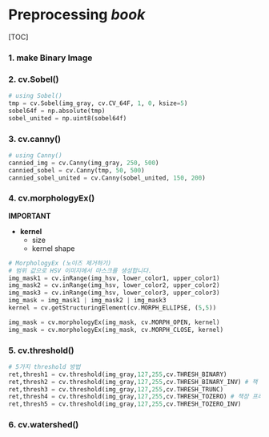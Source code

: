 # Preprocessing _book_



[TOC]

### 1. make Binary Image



### 2. cv.Sobel()

```python
# using Sobel()
tmp = cv.Sobel(img_gray, cv.CV_64F, 1, 0, ksize=5)
sobel64f = np.absolute(tmp)
sobel_united = np.uint8(sobel64f)
```



### 3. cv.canny()

```python
# using Canny()
cannied_img = cv.Canny(img_gray, 250, 500)
cannied_sobel = cv.Canny(tmp, 50, 500)
cannied_sobel_united = cv.Canny(sobel_united, 150, 200)
```

  

### 4. cv.morphologyEx()

**IMPORTANT**

- **kernel**
  - size
  - kernel shape

```python
# MorphologyEx (노이즈 제거하기)
# 범위 값으로 HSV 이미지에서 마스크를 생성합니다.
img_mask1 = cv.inRange(img_hsv, lower_color1, upper_color1)
img_mask2 = cv.inRange(img_hsv, lower_color2, upper_color2)
img_mask3 = cv.inRange(img_hsv, lower_color3, upper_color3)
img_mask = img_mask1 | img_mask2 | img_mask3
kernel = cv.getStructuringElement(cv.MORPH_ELLIPSE, (5,5))

img_mask = cv.morphologyEx(img_mask, cv.MORPH_OPEN, kernel)
img_mask = cv.morphologyEx(img_mask, cv.MORPH_CLOSE, kernel)
```



### 5. cv.threshold()

```python
# 5가지 threshold 방법
ret,thresh1 = cv.threshold(img_gray,127,255,cv.THRESH_BINARY)
ret,thresh2 = cv.threshold(img_gray,127,255,cv.THRESH_BINARY_INV) # 책 아웃라인 검출
ret,thresh3 = cv.threshold(img_gray,127,255,cv.THRESH_TRUNC)
ret,thresh4 = cv.threshold(img_gray,127,255,cv.THRESH_TOZERO) # 책장 프레임 검출
ret,thresh5 = cv.threshold(img_gray,127,255,cv.THRESH_TOZERO_INV)
```



### 6. cv.watershed()

